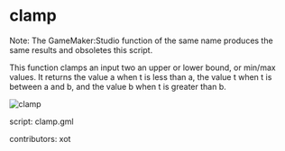 clamp
=====

Note: The GameMaker:Studio function of the same name produces 
the same results and obsoletes this script.

This function clamps an input two an upper or lower bound, or min/max values.
It returns the value a when t is less than a, the value t when t is between 
a and b, and the value b when t is greater than b.

![clamp](/images/clamp1.gif "clamp")

script: clamp.gml

contributors: xot
